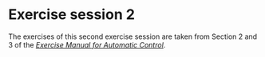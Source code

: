 # Exercise session 2

The exercises of this second exercise session are taken from Section 2 and 3 of the [*Exercise Manual for Automatic Control*](https://uppsala.instructure.com/courses/102131/files/7991063?module_item_id=1296223).